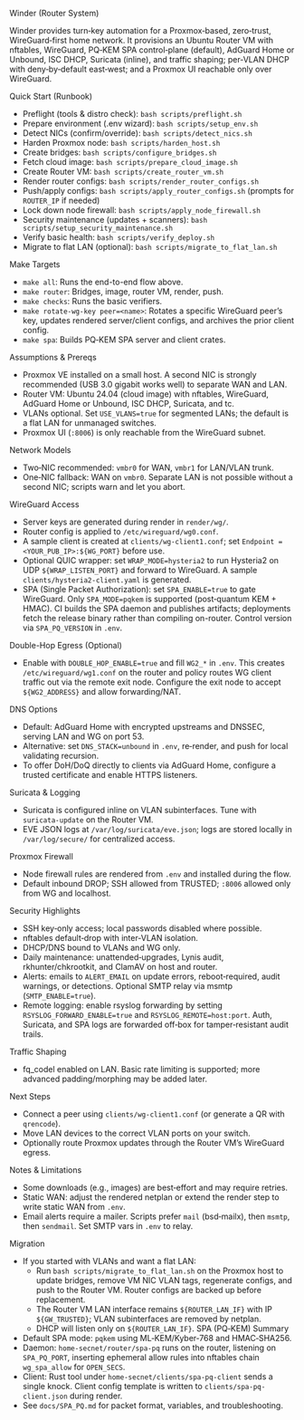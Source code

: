 Winder (Router System)

Winder provides turn‑key automation for a Proxmox‑based, zero‑trust, WireGuard‑first home network. It provisions an Ubuntu Router VM with nftables, WireGuard, PQ‑KEM SPA control‑plane (default), AdGuard Home or Unbound, ISC DHCP, Suricata (inline), and traffic shaping; per‑VLAN DHCP with deny‑by‑default east‑west; and a Proxmox UI reachable only over WireGuard.

Quick Start (Runbook)
- Preflight (tools & distro check): `bash scripts/preflight.sh`
- Prepare environment (.env wizard): `bash scripts/setup_env.sh`
- Detect NICs (confirm/override): `bash scripts/detect_nics.sh`
- Harden Proxmox node: `bash scripts/harden_host.sh`
- Create bridges: `bash scripts/configure_bridges.sh`
- Fetch cloud image: `bash scripts/prepare_cloud_image.sh`
- Create Router VM: `bash scripts/create_router_vm.sh`
- Render router configs: `bash scripts/render_router_configs.sh`
- Push/apply configs: `bash scripts/apply_router_configs.sh` (prompts for `ROUTER_IP` if needed)
- Lock down node firewall: `bash scripts/apply_node_firewall.sh`
- Security maintenance (updates + scanners): `bash scripts/setup_security_maintenance.sh`
- Verify basic health: `bash scripts/verify_deploy.sh`
- Migrate to flat LAN (optional): `bash scripts/migrate_to_flat_lan.sh`

Make Targets
- `make all`: Runs the end-to-end flow above.
- `make router`: Bridges, image, router VM, render, push.
- `make checks`: Runs the basic verifiers.
- `make rotate-wg-key peer=<name>`: Rotates a specific WireGuard peer’s key, updates rendered server/client configs, and archives the prior client config.
- `make spa`: Builds PQ‑KEM SPA server and client crates.

Assumptions & Prereqs
- Proxmox VE installed on a small host. A second NIC is strongly recommended (USB 3.0 gigabit works well) to separate WAN and LAN.
- Router VM: Ubuntu 24.04 (cloud image) with nftables, WireGuard, AdGuard Home or Unbound, ISC DHCP, Suricata, and tc.
- VLANs optional. Set `USE_VLANS=true` for segmented LANs; the default is a flat LAN for unmanaged switches.
- Proxmox UI (`:8006`) is only reachable from the WireGuard subnet.

Network Models
- Two‑NIC recommended: `vmbr0` for WAN, `vmbr1` for LAN/VLAN trunk.
- One‑NIC fallback: WAN on `vmbr0`. Separate LAN is not possible without a second NIC; scripts warn and let you abort.

WireGuard Access
- Server keys are generated during render in `render/wg/`.
- Router config is applied to `/etc/wireguard/wg0.conf`.
- A sample client is created at `clients/wg-client1.conf`; set `Endpoint = <YOUR_PUB_IP>:${WG_PORT}` before use.
- Optional QUIC wrapper: set `WRAP_MODE=hysteria2` to run Hysteria2 on UDP `${WRAP_LISTEN_PORT}` and forward to WireGuard. A sample `clients/hysteria2-client.yaml` is generated.
- SPA (Single Packet Authorization): set `SPA_ENABLE=true` to gate WireGuard. Only `SPA_MODE=pqkem` is supported (post‑quantum KEM + HMAC). CI builds the SPA daemon and publishes artifacts; deployments fetch the release binary rather than compiling on-router. Control version via `SPA_PQ_VERSION` in `.env`.

Double-Hop Egress (Optional)
- Enable with `DOUBLE_HOP_ENABLE=true` and fill `WG2_*` in `.env`. This creates `/etc/wireguard/wg1.conf` on the router and policy routes WG client traffic out via the remote exit node. Configure the exit node to accept `${WG2_ADDRESS}` and allow forwarding/NAT.

DNS Options
- Default: AdGuard Home with encrypted upstreams and DNSSEC, serving LAN and WG on port 53.
- Alternative: set `DNS_STACK=unbound` in `.env`, re‑render, and push for local validating recursion.
- To offer DoH/DoQ directly to clients via AdGuard Home, configure a trusted certificate and enable HTTPS listeners.

Suricata & Logging
- Suricata is configured inline on VLAN subinterfaces. Tune with `suricata-update` on the Router VM.
- EVE JSON logs at `/var/log/suricata/eve.json`; logs are stored locally in `/var/log/secure/` for centralized access.

Proxmox Firewall
- Node firewall rules are rendered from `.env` and installed during the flow.
- Default inbound DROP; SSH allowed from TRUSTED; `:8006` allowed only from WG and localhost.

Security Highlights
- SSH key‑only access; local passwords disabled where possible.
- nftables default‑drop with inter‑VLAN isolation.
- DHCP/DNS bound to VLANs and WG only.
- Daily maintenance: unattended‑upgrades, Lynis audit, rkhunter/chkrootkit, and ClamAV on host and router.
- Alerts: emails to `ALERT_EMAIL` on update errors, reboot‑required, audit warnings, or detections. Optional SMTP relay via msmtp (`SMTP_ENABLE=true`).
- Remote logging: enable rsyslog forwarding by setting `RSYSLOG_FORWARD_ENABLE=true` and `RSYSLOG_REMOTE=host:port`. Auth, Suricata, and SPA logs are forwarded off‑box for tamper‑resistant audit trails.

Traffic Shaping
- fq_codel enabled on LAN. Basic rate limiting is supported; more advanced padding/morphing may be added later.

Next Steps
- Connect a peer using `clients/wg-client1.conf` (or generate a QR with `qrencode`).
- Move LAN devices to the correct VLAN ports on your switch.
- Optionally route Proxmox updates through the Router VM’s WireGuard egress.

Notes & Limitations
- Some downloads (e.g., images) are best‑effort and may require retries.
- Static WAN: adjust the rendered netplan or extend the render step to write static WAN from `.env`.
- Email alerts require a mailer. Scripts prefer `mail` (bsd‑mailx), then `msmtp`, then `sendmail`. Set SMTP vars in `.env` to relay.

Migration
- If you started with VLANs and want a flat LAN:
  - Run `bash scripts/migrate_to_flat_lan.sh` on the Proxmox host to update bridges, remove VM NIC VLAN tags, regenerate configs, and push to the Router VM. Router configs are backed up before replacement.
  - The Router VM LAN interface remains `${ROUTER_LAN_IF}` with IP `${GW_TRUSTED}`; VLAN subinterfaces are removed by netplan.
  - DHCP will listen only on `${ROUTER_LAN_IF}`.
SPA (PQ‑KEM) Summary
- Default SPA mode: `pqkem` using ML‑KEM/Kyber‑768 and HMAC‑SHA256.
- Daemon: `home-secnet/router/spa-pq` runs on the router, listening on `SPA_PQ_PORT`, inserting ephemeral allow rules into nftables chain `wg_spa_allow` for `OPEN_SECS`.
- Client: Rust tool under `home-secnet/clients/spa-pq-client` sends a single knock. Client config template is written to `clients/spa-pq-client.json` during render.
- See `docs/SPA_PQ.md` for packet format, variables, and troubleshooting.
